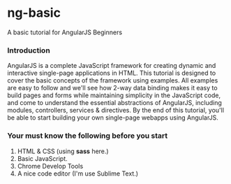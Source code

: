 # ng-basic
A basic tutorial for AngularJS Beginners

### Introduction
AngularJS is a complete JavaScript framework for creating dynamic and interactive single-page applications in HTML. This tutorial is designed to cover the basic concepts of the framework using examples. All examples are easy to follow and we'll see how 2-way data binding makes it easy to build pages and forms while maintaining simplicity in the JavaScript code, and come to understand the essential abstractions of AngularJS, including modules, controllers, services & directives. By the end of this tutorial, you'll be able to start building your own single-page webapps using AngularJS.

### Your must know the following before you start
1. HTML & CSS (using **sass** here.)
2. Basic JavaScript.
3. Chrome Develop Tools
4. A nice code editor (I'm use Sublime Text.)